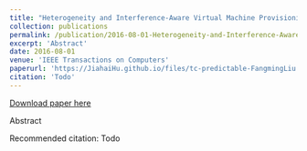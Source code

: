 ```yaml
---
title: "Heterogeneity and Interference-Aware Virtual Machine Provisioning for Predictable Performance in the Cloud"
collection: publications
permalink: /publication/2016-08-01-Heterogeneity-and-Interference-Aware-Virtual-Machine-Provisioning-for-Predictable-Performance-in-the-Cloud
excerpt: 'Abstract'
date: 2016-08-01
venue: 'IEEE Transactions on Computers'
paperurl: 'https://JiahaiHu.github.io/files/tc-predictable-FangmingLiu.pdf'
citation: 'Todo'
---
```


<a href='https://JiahaiHu.github.io/files/tc-predictable-FangmingLiu.pdf'>Download paper here</a>

Abstract

Recommended citation: Todo